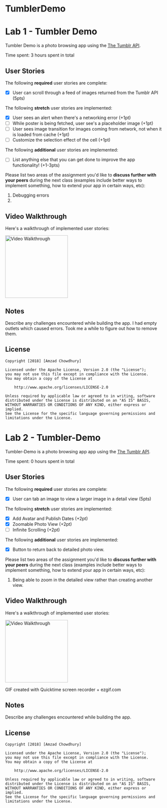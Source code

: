 # TumblerDemo
# Lab 1 - Tumbler Demo

Tumbler Demo is a photo browsing app using the [The Tumblr API](https://www.tumblr.com/docs/en/api/v2#posts).

Time spent: 3 hours spent in total

## User Stories

The following **required** user stories are complete:

- [x] User can scroll through a feed of images returned from the Tumblr API (5pts)

The following **stretch** user stories are implemented:

- [x] User sees an alert when there's a networking error (+1pt)
- [ ] While poster is being fetched, user see's a placeholder image (+1pt)
- [ ] User sees image transition for images coming from network, not when it is loaded from cache (+1pt)
- [ ] Customize the selection effect of the cell (+1pt)

The following **additional** user stories are implemented:

- [ ] List anything else that you can get done to improve the app functionality! (+1-3pts)

Please list two areas of the assignment you'd like to **discuss further with your peers** during the next class (examples include better ways to implement something, how to extend your app in certain ways, etc):

1. Debugging errors
2. 

## Video Walkthrough

Here's a walkthrough of implemented user stories:

<img src='https://github.com/Amzad/TumblerDemo/master/tumbler.gif?raw=true' title='Video Walkthrough' width='200' alt='Video Walkthrough' />

## Notes

Describe any challenges encountered while building the app.
I had empty outlets which caused errors. Took me a while to figure out how to remove them.

## License

    Copyright [2018] [Amzad Chowdhury]

    Licensed under the Apache License, Version 2.0 (the "License");
    you may not use this file except in compliance with the License.
    You may obtain a copy of the License at

        http://www.apache.org/licenses/LICENSE-2.0

    Unless required by applicable law or agreed to in writing, software
    distributed under the License is distributed on an "AS IS" BASIS,
    WITHOUT WARRANTIES OR CONDITIONS OF ANY KIND, either express or implied.
    See the License for the specific language governing permissions and
    limitations under the License.

# Lab 2 - Tumbler-Demo

Tumbler-Demo is a photo browsing app app using the [The Tumblr API](https://www.tumblr.com/docs/en/api/v2#posts).

Time spent: 0 hours spent in total

## User Stories

The following **required** user stories are complete:

- [x] User can tab an image to view a larger image in a detail view (5pts)

The following **stretch** user stories are implemented:

- [x] Add Avatar and Publish Dates (+2pt)
- [x] Zoomable Photo View (+2pt)
- [ ] Infinite Scrolling (+2pt)

The following **additional** user stories are implemented:

- [x] Button to return back to detailed photo view.

Please list two areas of the assignment you'd like to **discuss further with your peers** during the next class (examples include better ways to implement something, how to extend your app in certain ways, etc):

1. Being able to zoom in the detailed view rather than creating another view.

## Video Walkthrough

Here's a walkthrough of implemented user stories:

<img src='https://github.com/Amzad/Tumbler-Demo/blob/master/tumbler2gif.gif?raw=true' title='Video Walkthrough' width='200' alt='Video Walkthrough' />

GIF created with Quicktime screen recorder + ezgif.com

## Notes

Describe any challenges encountered while building the app.

## License

    Copyright [2018] [Amzad Chowdhury]

    Licensed under the Apache License, Version 2.0 (the "License");
    you may not use this file except in compliance with the License.
    You may obtain a copy of the License at

        http://www.apache.org/licenses/LICENSE-2.0

    Unless required by applicable law or agreed to in writing, software
    distributed under the License is distributed on an "AS IS" BASIS,
    WITHOUT WARRANTIES OR CONDITIONS OF ANY KIND, either express or implied.
    See the License for the specific language governing permissions and
    limitations under the License.
